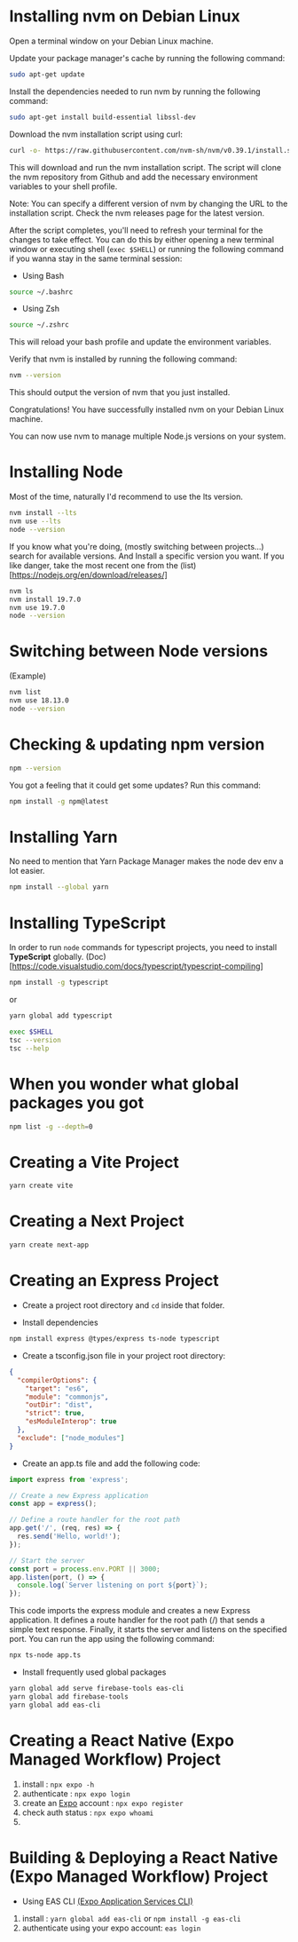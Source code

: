 # Installing nvm on Debian Linux

Open a terminal window on your Debian Linux machine.

Update your package manager's cache by running the following command:

```bash
sudo apt-get update
```

Install the dependencies needed to run nvm by running the following command:

```bash
sudo apt-get install build-essential libssl-dev
```

Download the nvm installation script using curl:

```bash
curl -o- https://raw.githubusercontent.com/nvm-sh/nvm/v0.39.1/install.sh | bash
```

This will download and run the nvm installation script. The script will clone the nvm repository from Github and add the necessary environment variables to your shell profile.

Note: You can specify a different version of nvm by changing the URL to the installation script. Check the nvm releases page for the latest version.

After the script completes, you'll need to refresh your terminal for the changes to take effect. You can do this by either opening a new terminal window or executing shell (`exec $SHELL`) or running the following command if you wanna stay in the same terminal session:

- Using Bash
```bash
source ~/.bashrc
```
- Using Zsh

```zsh
source ~/.zshrc
```

This will reload your bash profile and update the environment variables.

Verify that nvm is installed by running the following command:

```bash
nvm --version
```

This should output the version of nvm that you just installed.

Congratulations! You have successfully installed nvm on your Debian Linux machine.

You can now use nvm to manage multiple Node.js versions on your system.

# Installing Node

Most of the time, naturally I'd recommend to use the lts version.

```bash
nvm install --lts
nvm use --lts
node --version
```

If you know what you're doing, (mostly switching between projects...) search for available versions.
And Install a specific version you want.
If you like danger, take the most recent one from the (list)[https://nodejs.org/en/download/releases/]

```bash
nvm ls
nvm install 19.7.0
nvm use 19.7.0
node --version
```

# Switching between Node versions

(Example)
```bash
nvm list
nvm use 18.13.0
node --version
```

# Checking & updating npm version

```bash
npm --version
```

You got a feeling that it could get some updates? Run this command:

```bash
npm install -g npm@latest
```

# Installing Yarn

No need to mention that Yarn Package Manager makes the node dev env a lot easier.

```bash
npm install --global yarn
```

# Installing TypeScript

In order to run `node` commands for typescript projects, you need to install **TypeScript** globally.
(Doc)[https://code.visualstudio.com/docs/typescript/typescript-compiling]

```bash
npm install -g typescript
```

or 

```bash
yarn global add typescript
```

```bash
exec $SHELL
tsc --version
tsc --help
```

# When you wonder what global packages you got

```bash
npm list -g --depth=0
```

# Creating a Vite Project

```bash
yarn create vite
```

# Creating a Next Project

```bash
yarn create next-app
```

# Creating an Express Project

- Create a project root directory and `cd` inside that folder.

- Install dependencies
```bash
npm install express @types/express ts-node typescript
```

- Create a tsconfig.json file in your project root directory:

```json
{
  "compilerOptions": {
    "target": "es6",
    "module": "commonjs",
    "outDir": "dist",
    "strict": true,
    "esModuleInterop": true
  },
  "exclude": ["node_modules"]
}
```

- Create an app.ts file and add the following code:

```typescript
import express from 'express';

// Create a new Express application
const app = express();

// Define a route handler for the root path
app.get('/', (req, res) => {
  res.send('Hello, world!');
});

// Start the server
const port = process.env.PORT || 3000;
app.listen(port, () => {
  console.log(`Server listening on port ${port}`);
});

```

This code imports the express module and creates a new Express application. It defines a route handler for the root path (/) that sends a simple text response. Finally, it starts the server and listens on the specified port.
You can run the app using the following command:

```bash
npx ts-node app.ts
```

- Install frequently used global packages

```bash
yarn global add serve firebase-tools eas-cli
yarn global add firebase-tools
yarn global add eas-cli
```

# Creating a React Native (Expo Managed Workflow) Project

1. install : `npx expo -h`
2. authenticate : `npx expo login`
3. create an [Expo](https://expo.dev/) account : `npx expo register`
4. check auth status : `npx expo whoami`
5. 

# Building & Deploying a React Native (Expo Managed Workflow) Project

- Using EAS CLI [(Expo Application Services CLI)]((https://expo.dev/eas))
1. install : `yarn global add eas-cli` or `npm install -g eas-cli`
2. authenticate using your expo account: `eas login`

